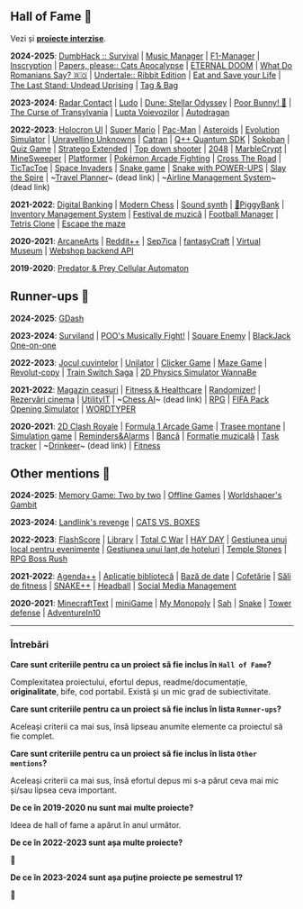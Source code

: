 ## Hall of Fame 🥇

Vezi și [**proiecte interzise**](repetitiv.md).

**2024-2025**:
[DumbHack :: Survival](https://github.com/Ursusz/DumbHack-Survival) |
[Music Manager](https://github.com/Tache-Stefan/OOP-Project) |
[F1-Manager](https://github.com/Mdl44/F1-Manager) |
[Inscryption](https://github.com/noobix45/Inscryption) |
[Papers, please:: Cats Apocalypse](https://github.com/popescu-maria/Game-OOP) |
[ETERNAL DOOM](https://github.com/ModernityRejecter/Proiect-POO) |
[What Do Romanians Say? 🇷🇴](https://github.com/vali123-cmd/Cespunromanii-poo-1312-2025) |
[Undertale:: Ribbit Edition](https://github.com/Oreo80/oop-game) |
[Eat and Save your Life](https://github.com/iuliahappy/POO_proiect) |
[The Last Stand: Undead Uprising](https://github.com/vaidacutean-denisa/oop-project) |
[Tag & Bag](https://github.com/alinavoro1/poo-alina-proiect-1311)

**2023-2024**:
[Radar Contact](https://github.com/Bogdanctx/Radar-Contact) |
[Ludo](https://github.com/RoxanaAsavei/Proiect-OOP1) |
[Dune: Stellar Odyssey](https://github.com/MihneaAndreescu/proiectpoo) |
[Poor Bunny! 🐰](https://github.com/Andu9/Poor-Bunny) |
[The Curse of Transylvania](https://github.com/AleooTheGreat/The-Curse-of-Transylvania) |
[Lupta Voievozilor](https://github.com/roisan13/proiect-poo) |
[Autodragan](https://github.com/badea-codrut-cti/proiect-poo)

**2022-2023**:
[Holocron UI](https://github.com/i2002/Holocron-UI) |
[Super Mario](https://github.com/danitns/oop-project) |
[Pac-Man](https://github.com/M-Podi/PacMan-ILMF) |
[Asteroids](https://github.com/theo543/asteroids) |
[Evolution Simulator](https://github.com/annna7/evolution-simulator) |
[Unravelling Unknowns](https://github.com/SadCarrotMaru/OOP_Project_slime) |
[Catran](https://github.com/VSebastian8/Catan-Board-Game-Simulation) |
[Q++ Quantum SDK](https://github.com/mario-deaconescu/quantum-sdk) |
[Sokoban](https://github.com/tudormiu/proiect-poo) |
[Quiz Game](https://github.com/mariapreda19/proiect-oop-QuizApp) |
[Stratego Extended](https://github.com/StefanPopescu078/OOPProject) |
[Top down shooter](https://github.com/DumitruIlie/TopDownShooterPOO) |
[2048](https://github.com/biancapopa31/oop) |
[MarbleCrypt](https://github.com/radubig/MarbleCrypt) |
[MineSweeper](https://github.com/EHollower/MSOOP) |
[Platformer](https://github.com/MarcuDragosIonut/PlatformerGame) |
[Pokémon Arcade Fighting](https://github.com/Apostol-Alin/proiectpoo) |
[Cross The Road](https://github.com/Cristiana-Cocheci/oop_v2) |
[TicTacToe](https://github.com/Andrei137/Tic-Tac-Toe) |
[Space Invaders](https://github.com/vladc15/SpaceInvaders) |
[Snake game](https://github.com/beingsebi/snake) |
[Snake with POWER-UPS](https://github.com/dragosc1/Snake-with-POWER-UPS) |
[Slay the Spire](https://github.com/sebimih13/POO-Proiect) |
~[Travel Planner](https://github.com/radumcostache/TravelPlanner)~ (dead link) |
~[Airline Management System](https://github.com/marius004/oop-project)~ (dead link)

**2021-2022**:
[Digital Banking](https://github.com/laurentiucretu68/Digital_Banking) |
[Modern Chess](https://github.com/robys01/Modern-Chess) |
[Sound synth](https://github.com/lmihaig/sound-synth) |
[🐖PiggyBank](https://github.com/vl4dio4n/PiggyBank) |
[Inventory Management System](https://github.com/tudorcoman/oop-inventory-system) |
[Festival de muzică](https://github.com/cristina-timbur/POO-tema2) |
[Football Manager](https://github.com/radugheo/Football-Manager) |
[Tetris Clone](https://github.com/lowLevelGod/tetrispoo) |
[Escape the maze](https://github.com/popastefan10/Escape-the-maze)

**2020-2021**:
[ArcaneArts](https://github.com/AlexMincu/ArcaneArts) |
[Reddit++](https://github.com/MaximTiberiu/OOProject) |
[Sep7ica](https://github.com/VictorAndreiCotescu/Sep7ica) |
[fantasyCraft](https://github.com/meemknight/fantasyCraft) |
[Virtual Museum](https://github.com/DianaIfrosa/OOP-Virtual-Museum-Project) |
[Webshop backend API](https://github.com/Andrei0872/webshop-backend-api-oop)

**2019-2020**:
[Predator & Prey Cellular Automaton](https://github.com/Stefan-Radu/Predator-and-Prey)


## Runner-ups 🥈

**2024-2025**:
[GDash](https://github.com/OldEys/GDash)

**2023-2024**:
[Surviland](https://github.com/izabelamaria24/Surviland) |
[POO's Musically Fight!](https://github.com/mihaidanaila11/Poo-s-Musicaly-Fight) |
[Square Enemy](https://github.com/raizojpg/SquareEnemy) |
[BlackJack One-on-one](https://github.com/superglovv/Project-OOP-Black)

**2022-2023**:
[Jocul cuvintelor](https://github.com/Smaranda02/PROJECT_OOP) |
[Unilator](https://github.com/leviaici/tema1-poo) |
[Clicker Game](https://github.com/Bucovina/ProjectOOP) |
[Maze Game](https://github.com/DavidB2703/proiect-poo) |
[Revolut-copy](https://github.com/VoicilaIonut/revolut-copy) |
[Train Switch Saga](https://github.com/Giulian617/Proiect_poo) |
[2D Physics Simulator WannaBe](https://github.com/grig95/proiect_poo)


**2021-2022**:
[Magazin ceasuri](https://github.com/xSuly/Proiect-POO) |
[Fitness & Healthcare](https://github.com/AndreiLaurentiu/OOP_Project) |
[Randomizer!](https://github.com/superBleep/randomizer) |
[Rezervări cinema](https://github.com/radustefan2311/Proiect---OOP) |
[UtilityIT](https://github.com/nicugnm/poo-cpp-proj) |
~[Chess AI](https://github.com/vladciocoiu/proiect-poo)~ (dead link) |
[RPG](https://github.com/alin090402/OOP-RPG-project) |
[FIFA Pack Opening Simulator](https://github.com/valentinvale/FIFA-Pack-Opening-Simulator-OOP) |
[WORDTYPER](https://github.com/imcatag/poop)

**2020-2021**:
[2D Clash Royale](https://github.com/TIPYexe/POO_ClashRoyale) |
[Formula 1 Arcade Game](https://github.com/DragosBalmau/Formula-1-Arcade-Game) |
[Trasee montane](https://github.com/VMadalina/Mountain-trail-guide) |
[Simulation game](https://github.com/Al-Th-Ionescu/OOP_simulation_game) |
[Reminders&Alarms](https://github.com/serafimalex/organizer) |
[Bancă](https://github.com/alexandra-udristoiu/lab-oop) |
[Formație muzicală](https://github.com/Ionescu-Ioan/Laborator-POO) |
[Task tracker](https://github.com/deeaanghelache/POO_Laborator) |
~[Drinkeer](https://github.com/radu-filipescu/Drinkeer)~ (dead link) |
[Fitness](https://github.com/alexbrinza2001/OOP-Project-C-)


## Other mentions 🥉

**2024-2025**:
[Memory Game: Two by two](https://github.com/andralorr/Two-by-two) |
[Offline Games](https://github.com/AndreiLucaa/Proiect-POO) |
[Worldshaper's Gambit](https://github.com/floron1337/worldshapers-gambit)

**2023-2024**:
[Landlink's revenge](https://github.com/ediardi/poo-151-2024) |
[CATS VS. BOXES](https://github.com/cosmin-glod/Plants-vs-Zombies)


**2022-2023**:
[FlashScore](https://github.com/stefanbrb10/temaOOP) |
[Library](https://github.com/ancaao/LibraryProject-OOP) |
[Total C War](https://github.com/GeorgePopescu318/Total-C-War) |
[HAY DAY](https://github.com/dariapirvulescu18/OOP-project) |
[Gestiunea unui local pentru evenimente](https://github.com/bogdanvladmihai/oop-second-project) |
[Gestiunea unui lanț de hoteluri](https://github.com/Razvan48/Gestiunea-unui-lant-de-hoteluri) |
[Temple Stones](https://github.com/emtu5/proiectOOP) |
[RPG Boss Rush](https://github.com/Bagsylina/RPG-Boss-Rush)


**2021-2022**:
[Agenda++](https://github.com/ReluSt13/Agenda-plus-plus) |
[Aplicație bibliotecă](https://github.com/gabrielcatalin191200/OOP) |
[Bază de date](https://github.com/radu-moraru/OOP-project) |
[Cofetărie](https://github.com/andreeav19/Proiect-OOP) |
[Săli de fitness](https://github.com/NastaseMarius19/baza_de_date_sali_fitness) |
[SNAKE++](https://github.com/Antonioo-H/OOP-Project) |
[Headball](https://github.com/andreihodoroaga/Headball) |
[Social Media Management](https://github.com/annemarie04/oop)

**2020-2021**:
[MinecraftText](https://github.com/andrei-cerbulescu/MinecraftText) |
[miniGame](https://github.com/AlecuMihai/miniGame) |
[My Monopoly](https://github.com/alexandra-chivescu/Proiect-OOP) |
[Șah](https://github.com/alexandru-peter/SAH_POO_1) |
[Snake](https://github.com/Mihnea-Cristea/SnakeGameC) |
[Tower defense](https://github.com/opreageorges/POO) |
[AdventureIn10](https://github.com/Daria602/AdventureIn10)

-----

### Întrebări

**Care sunt criteriile pentru ca un proiect să fie inclus în `Hall of Fame`?**

Complexitatea proiectului, efortul depus, readme/documentație, **originalitate**, bife,
cod portabil. Există și un mic grad de subiectivitate.

**Care sunt criteriile pentru ca un proiect să fie inclus în lista `Runner-ups`?**

Aceleași criterii ca mai sus, însă lipseau anumite elemente ca proiectul să fie complet.

**Care sunt criteriile pentru ca un proiect să fie inclus în lista `Other mentions`?**

Aceleași criterii ca mai sus, însă efortul depus mi s-a părut ceva mai mic și/sau lipsea ceva important.

**De ce în 2019-2020 nu sunt mai multe proiecte?**

Ideea de hall of fame a apărut în anul următor.

**De ce în 2022-2023 sunt așa multe proiecte?**

🙂

**De ce în 2023-2024 sunt așa puține proiecte pe semestrul 1?**

🙁
